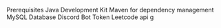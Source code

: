 Prerequisites
Java Development Kit 
Maven for dependency management
MySQL Database 
Discord Bot Token 
Leetcode api
g